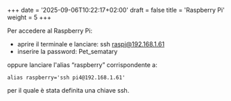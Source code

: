 +++
date = '2025-09-06T10:22:17+02:00'
draft = false
title = 'Raspberry Pi'
weight = 5
+++


Per accedere al Raspberry Pi:
- aprire il terminale e lanciare: ssh raspi@192.168.1.61
- inserire la password: Pet_sematary

oppure lanciare l'alias “raspberry” corrispondente a:

`alias raspberry='ssh pi4@192.168.1.61'`

per il quale è stata definita una chiave ssh.